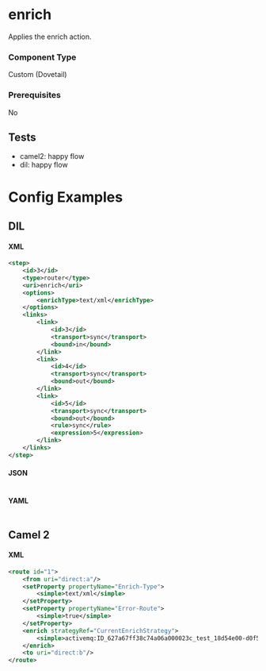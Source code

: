 # enrich

Applies the enrich action.

### Component Type

Custom (Dovetail)

### Prerequisites

No

## Tests

- camel2: happy flow
- dil: happy flow

# Config Examples

## DIL

#### XML

```xml
<step>
    <id>3</id>
    <type>router</type>
    <uri>enrich</uri>
    <options>
        <enrichType>text/xml</enrichType>
    </options>
    <links>
        <link>
            <id>3</id>
            <transport>sync</transport>
            <bound>in</bound>
        </link>
        <link>
            <id>4</id>
            <transport>sync</transport>
            <bound>out</bound>
        </link>
        <link>
            <id>5</id>
            <transport>sync</transport>
            <bound>out</bound>
            <rule>sync</rule>
            <expression>5</expression>
        </link>
    </links>
</step>
```

#### JSON

```json

```

#### YAML

```yaml

```

## Camel 2

#### XML

```xml
<route id="1">
    <from uri="direct:a"/>
    <setProperty propertyName="Enrich-Type">
        <simple>text/xml</simple>
    </setProperty>
    <setProperty propertyName="Error-Route">
        <simple>true</simple>
    </setProperty>
    <enrich strategyRef="CurrentEnrichStrategy">
        <simple>activemq:ID_627a67ff38c74a06a000023c_test_18d54e00-d0f5-11ec-83f5-3747809ef661_BottomCenter</simple>
    </enrich>
    <to uri="direct:b"/>
</route>
```



